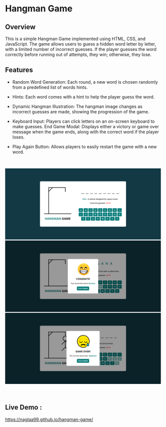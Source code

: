 # Hangman Game

## Overview

This is a simple Hangman Game implemented using HTML, CSS, and JavaScript. The game allows users to guess a hidden word letter by letter, with a limited number of incorrect guesses. If the player guesses the word correctly before running out of attempts, they win; otherwise, they lose.

## Features

- Random Word Generation: Each round, a new word is chosen randomly from a predefined list of
  words hints.

- Hints: Each word comes with a hint to help the player guess the word.

- Dynamic Hangman Illustration: The hangman image changes as incorrect guesses are made, showing
  the progression of the game.

- Keyboard Input: Players can click letters on an on-screen keyboard to make guesses.
  End Game Modal: Displays either a victory or game over message when the game ends, along with the correct word if the player loses.

- Play Again Button: Allows players to easily restart the game with a new word.

<br>

![preview img](./images/preview/Hangman-Game-preview.png)
![preview img](./images/preview/Hangman-Game-congrats.png)
![preview img](./images/preview/Hangman-Game-lost.png)

<br>

## Live Demo :
 https://naglaa99.github.io/hangman-game/